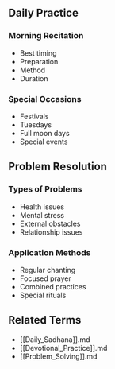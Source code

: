 

## Daily Practice

### Morning Recitation

- Best timing
- Preparation
- Method
- Duration

### Special Occasions

- Festivals
- Tuesdays
- Full moon days
- Special events

## Problem Resolution

### Types of Problems

- Health issues
- Mental stress
- External obstacles
- Relationship issues

### Application Methods

- Regular chanting
- Focused prayer
- Combined practices
- Special rituals

## Related Terms

- [[Daily_Sadhana]].md
- [[Devotional_Practice]].md
- [[Problem_Solving]].md